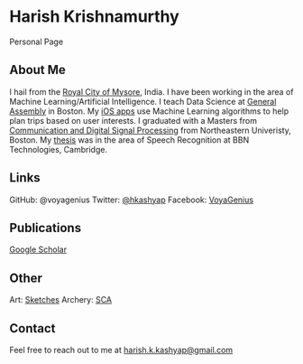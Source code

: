 # Harish Krishnamurthy

Personal Page

## About Me

I hail from the [Royal City of Mysore](http://royalmysore.city), India. I have been working in the area of Machine
Learning/Artificial Intelligence. I teach Data Science at [General Assembly](https://generalassemb.ly/instructors/harish-krishnamurthy/2755) in Boston.  My [iOS apps](http://thevoyagenius.com) use Machine Learning algorithms
to help plan trips based on user interests. I graduated with a Masters from [Communication and Digital Signal Processing](http://cdsp.neu.edu) from Northeastern Univeristy, Boston. My [thesis](http://iris.lib.neu.edu/cgi/viewcontent.cgi?article=1023&context=elec_comp_theses) was in the area of Speech Recognition at BBN Technologies, Cambridge.

## Links

GitHub: @voyagenius
Twitter: [@hkashyap](http://twitter.com/hkashyap)
Facebook: [VoyaGenius](https://www.facebook.com/pages/VoyaGenius/251589061563968?ref=hl)

## Publications
[Google Scholar](https://scholar.google.com/citations?user=S8MaDHMAAAAJ&hl=en)

## Other

Art: [Sketches](https://www.facebook.com/kashyapart?ref=hl)
Archery: [SCA](http://www.sca.org)

## Contact
Feel free to reach out to me at harish.k.kashyap@gmail.com
